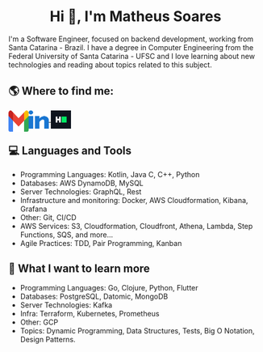 <h1 align="center">Hi 👋, I'm Matheus Soares</h1>

I'm a Software Engineer, focused on backend development, working from Santa Catarina - Brazil. I have a degree in Computer Engineering from the Federal University of Santa Catarina - UFSC and I love learning about new technologies and reading about topics related to this subject.

## :earth_americas: Where to find me:
<p align="left">
    <a href="mailto:matheus.asoares2@gmail.com" target="blank">
        <img align="left" src="icons/gmail.svg" alt="Email" height="42" width="40" />
    </a>
    <a href="https://linkedin.com/in/matheus-andré-soares" target="blank">
        <img align="center" src="icons/linked-in.svg" alt="Linkedin" height="36" width="40" />
    </a>
    <a href="https://www.hackerrank.com/matheus_asoares2" target="blank">
        <img align="center" src="icons/hackerrank.svg" alt="HackerRank" height="36" width="40" />
    </a>
</p>


## :computer: Languages and Tools
- Programming Languages: Kotlin, Java C, C++, Python
- Databases: AWS DynamoDB, MySQL 
- Server Technologies: GraphQL, Rest
- Infrastructure and monitoring: Docker, AWS Cloudformation, Kibana, Grafana
- Other: Git, CI/CD
- AWS Services: S3, Cloudformation, Cloudfront, Athena, Lambda, Step Functions, SQS, and more...
- Agile Practices: TDD, Pair Programming, Kanban



## :open_book:	What I want to learn more
- Programming Languages: Go, Clojure, Python, Flutter
- Databases: PostgreSQL, Datomic, MongoDB
- Server Technologies: Kafka
- Infra: Terraform, Kubernetes, Prometheus
- Other: GCP
- Topics: Dynamic Programming, Data Structures, Tests, Big O Notation, Design Patterns.

